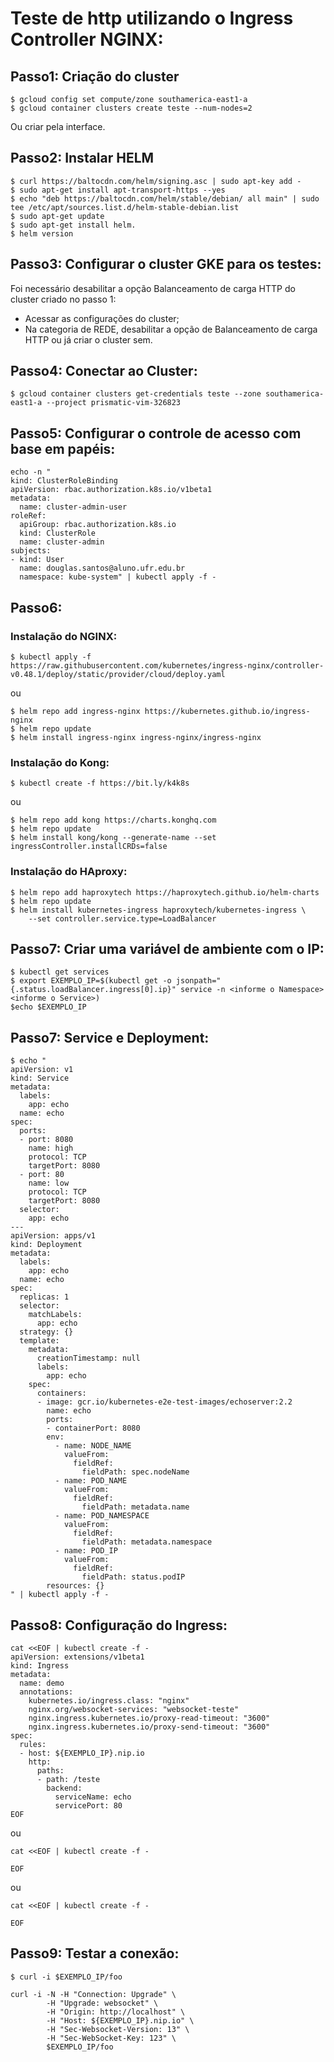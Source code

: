 # Teste de http utilizando o Ingress Controller NGINX:

## Passo1: Criação do cluster

```
$ gcloud config set compute/zone southamerica-east1-a
$ gcloud container clusters create teste --num-nodes=2
```

Ou criar pela interface.

## Passo2: Instalar HELM
```
$ curl https://baltocdn.com/helm/signing.asc | sudo apt-key add -
$ sudo apt-get install apt-transport-https --yes
$ echo "deb https://baltocdn.com/helm/stable/debian/ all main" | sudo tee /etc/apt/sources.list.d/helm-stable-debian.list
$ sudo apt-get update
$ sudo apt-get install helm.
$ helm version
```
 
## Passo3: Configurar o cluster GKE para os testes:
Foi necessário desabilitar a opção Balanceamento de carga HTTP do cluster criado no passo 1:
- Acessar as configurações do cluster;
- Na categoria de REDE, desabilitar a opção de Balanceamento de carga HTTP ou já criar o cluster sem.

## Passo4: Conectar ao Cluster:
```
$ gcloud container clusters get-credentials teste --zone southamerica-east1-a --project prismatic-vim-326823
```
 
## Passo5: Configurar o controle de acesso com base em papéis:
```
echo -n "
kind: ClusterRoleBinding
apiVersion: rbac.authorization.k8s.io/v1beta1
metadata:
  name: cluster-admin-user
roleRef:
  apiGroup: rbac.authorization.k8s.io
  kind: ClusterRole
  name: cluster-admin
subjects:
- kind: User
  name: douglas.santos@aluno.ufr.edu.br
  namespace: kube-system" | kubectl apply -f -
```

## Passo6: 

### Instalação do NGINX:
```
$ kubectl apply -f https://raw.githubusercontent.com/kubernetes/ingress-nginx/controller-v0.48.1/deploy/static/provider/cloud/deploy.yaml
```
ou
```
$ helm repo add ingress-nginx https://kubernetes.github.io/ingress-nginx
$ helm repo update
$ helm install ingress-nginx ingress-nginx/ingress-nginx
```
### Instalação do Kong:
```
$ kubectl create -f https://bit.ly/k4k8s
```
ou 
```
$ helm repo add kong https://charts.konghq.com
$ helm repo update
$ helm install kong/kong --generate-name --set ingressController.installCRDs=false
```

### Instalação do HAproxy:
```
$ helm repo add haproxytech https://haproxytech.github.io/helm-charts
$ helm repo update
$ helm install kubernetes-ingress haproxytech/kubernetes-ingress \
    --set controller.service.type=LoadBalancer
```
## Passo7: Criar uma variável de ambiente com o IP:
```
$ kubectl get services
$ export EXEMPLO_IP=$(kubectl get -o jsonpath="{.status.loadBalancer.ingress[0].ip}" service -n <informe o Namespace> <informe o Service>)
$echo $EXEMPLO_IP
```

## Passo7: Service e Deployment:
```
$ echo "
apiVersion: v1
kind: Service
metadata:
  labels:
    app: echo
  name: echo
spec:
  ports:
  - port: 8080
    name: high
    protocol: TCP
    targetPort: 8080
  - port: 80
    name: low
    protocol: TCP
    targetPort: 8080
  selector:
    app: echo
---
apiVersion: apps/v1
kind: Deployment
metadata:
  labels:
    app: echo
  name: echo
spec:
  replicas: 1
  selector:
    matchLabels:
      app: echo
  strategy: {}
  template:
    metadata:
      creationTimestamp: null
      labels:
        app: echo
    spec:
      containers:
      - image: gcr.io/kubernetes-e2e-test-images/echoserver:2.2
        name: echo
        ports:
        - containerPort: 8080
        env:
          - name: NODE_NAME
            valueFrom:
              fieldRef:
                fieldPath: spec.nodeName
          - name: POD_NAME
            valueFrom:
              fieldRef:
                fieldPath: metadata.name
          - name: POD_NAMESPACE
            valueFrom:
              fieldRef:
                fieldPath: metadata.namespace
          - name: POD_IP
            valueFrom:
              fieldRef:
                fieldPath: status.podIP
        resources: {}
" | kubectl apply -f -
```
## Passo8: Configuração do Ingress:
```
cat <<EOF | kubectl create -f -
apiVersion: extensions/v1beta1
kind: Ingress
metadata:
  name: demo
  annotations:
    kubernetes.io/ingress.class: "nginx" 
    nginx.org/websocket-services: "websocket-teste"
    nginx.ingress.kubernetes.io/proxy-read-timeout: "3600"
    nginx.ingress.kubernetes.io/proxy-send-timeout: "3600"
spec:
  rules:
  - host: ${EXEMPLO_IP}.nip.io
    http:
      paths:
      - path: /teste
        backend:
          serviceName: echo
          servicePort: 80
EOF
```
ou 
```
cat <<EOF | kubectl create -f -

EOF
```
ou
```
cat <<EOF | kubectl create -f -

EOF
```

## Passo9: Testar a conexão:
```
$ curl -i $EXEMPLO_IP/foo
```
```
curl -i -N -H "Connection: Upgrade" \
        -H "Upgrade: websocket" \
        -H "Origin: http://localhost" \
        -H "Host: ${EXEMPLO_IP}.nip.io" \
        -H "Sec-Websocket-Version: 13" \
        -H "Sec-WebSocket-Key: 123" \
        $EXEMPLO_IP/foo
```

